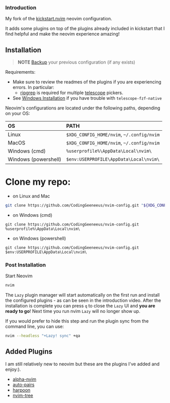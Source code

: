 

### Introduction

My fork of the [kickstart.nvim](https://github.com/nvim-lua/kickstart.nvim) neovim configuration.

It adds some plugins on top of the plugins already included in kickstart that I find helpful and make the neovim experience amazing!

## Installation

> **NOTE** 
> [Backup](#FAQ) your previous configuration (if any exists)

Requirements:
* Make sure to review the readmes of the plugins if you are experiencing errors. In particular:
  * [ripgrep](https://github.com/BurntSushi/ripgrep#installation) is required for multiple [telescope](https://github.com/nvim-telescope/telescope.nvim#suggested-dependencies) pickers.
* See [Windows Installation](#Windows-Installation) if you have trouble with `telescope-fzf-native`

Neovim's configurations are located under the following paths, depending on your OS:

| OS | PATH |
| :- | :--- |
| Linux | `$XDG_CONFIG_HOME/nvim`, `~/.config/nvim` |
| MacOS | `$XDG_CONFIG_HOME/nvim`, `~/.config/nvim` |
| Windows (cmd)| `%userprofile%\AppData\Local\nvim\` |
| Windows (powershell)| `$env:USERPROFILE\AppData\Local\nvim\` |


# Clone my repo:

- on Linux and Mac
```sh
git clone https://github.com/CodingGeeneeus/nvim-config.git "${XDG_CONFIG_HOME:-$HOME/.config}"/nvim
```

- on Windows (cmd)
```
git clone https://github.com/CodingGeeneeus/nvim-config.git %userprofile%\AppData\Local\nvim\ 
```

- on Windows (powershell)
```
git clone https://github.com/CodingGeeneeus/nvim-config.git $env:USERPROFILE\AppData\Local\nvim\ 
```

### Post Installation

Start Neovim

```sh
nvim
```

The `Lazy` plugin manager will start automatically on the first run and install the configured plugins - as can be seen in the introduction video. After the installation is complete you can press `q` to close the `Lazy` UI and **you are ready to go**! Next time you run nvim `Lazy` will no longer show up.

If you would prefer to hide this step and run the plugin sync from the command line, you can use:

```sh
nvim --headless "+Lazy! sync" +qa
```


## Added Plugins

I am still relatively new to neovim but these are the plugins I've added and enjoy:).

* [alpha-nvim](https://github.com/goolord/alpha-nvim) 
* [auto-pairs](https://github.com/jiangmiao/auto-pairs) 
* [harpoon](https://github.com/ThePrimeagen/harpoon) 
* [nvim-tree](https://github.com/nvim-tree/nvim-tree.lua) 


